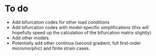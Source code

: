 # To do
 - Add bifurcation codes for other load conditions
 - Add bifurcation codes with model-specific simplifications (this will hopefully speed up the calculation of the bifurcation matrix slightly)
 - Add other models
 - Potentially add other continua (second gradient, full first-order micromorphic) and finite strain cases.